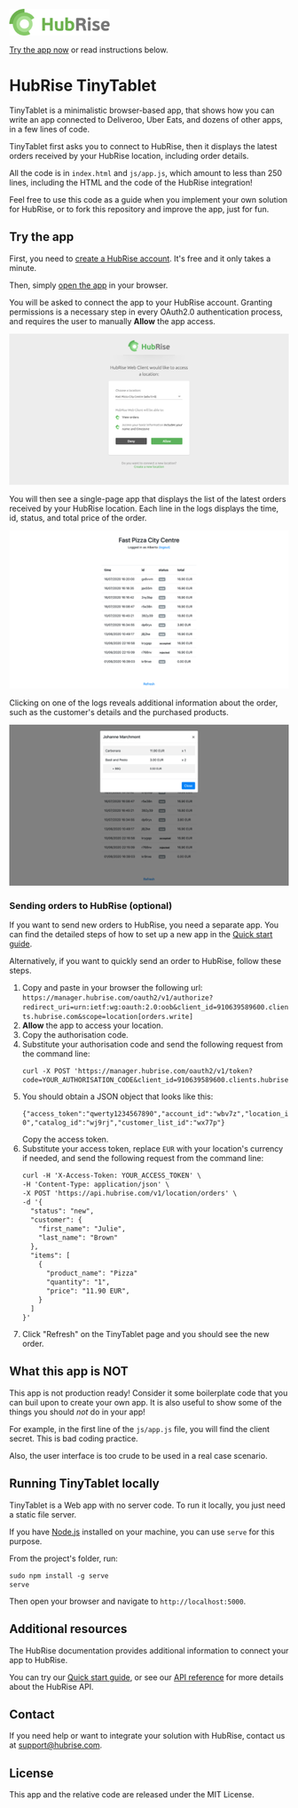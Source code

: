 <a href="https://www.hubrise.com/"><img src="./screenshots/hubrise-logo.png" align="left" height="48"></a>
<br><br><br>

[Try the app now](https://tiny-tablet.hubrise-apps.com) or read instructions below.

# HubRise TinyTablet

TinyTablet is a minimalistic browser-based app, that shows how you can write an app connected to Deliveroo, Uber Eats, and dozens of other apps, in a few lines of code.

TinyTablet first asks you to connect to HubRise, then it displays the latest orders received by your HubRise location, including order details.

All the code is in `index.html` and `js/app.js`, which amount to less than 250 lines, including the HTML and the code of the HubRise integration!

Feel free to use this code as a guide when you implement your own solution for HubRise, or to fork this repository and improve the app, just for fun.

## Try the app

First, you need to [create a HubRise account](https://manager.hubrise.com/signup). It's free and it only takes a minute. 

Then, simply [open the app](https://tiny-tablet.hubrise-apps.com) in your browser. 

You will be asked to connect the app to your HubRise account. 
Granting permissions is a necessary step in every OAuth2.0 authentication process, and requires the user to manually **Allow** the app access. 

![OAuth page granting access to the app](./screenshots/oauth-page.png)

You will then see a single-page app that displays the list of the latest orders received by your HubRise location. 
Each line in the logs displays the time, id, status, and total price of the order.

![Single-page app with the orders from HubRise](./screenshots/logs-page.png)

Clicking on one of the logs reveals additional information about the order, such as the customer's details and the purchased products. 

![Modal with additional information about the order](./screenshots/single-order-modal.png)

### Sending orders to HubRise (optional)

If you want to send new orders to HubRise, you need a separate app. You can find the detailed steps of how to set up a new app in the [Quick start guide](https://www.hubrise.com/developers/quick-start).

Alternatively, if you want to quickly send an order to HubRise, follow these steps.

1. Copy and paste in your browser the following url: `https://manager.hubrise.com/oauth2/v1/authorize?redirect_uri=urn:ietf:wg:oauth:2.0:oob&client_id=910639589600.clients.hubrise.com&scope=location[orders.write]`
1. **Allow** the app to access your location.
1. Copy the authorisation code. 
1. Substitute your authorisation code and send the following request from the command line:
   ```
   curl -X POST 'https://manager.hubrise.com/oauth2/v1/token?code=YOUR_AUTHORISATION_CODE&client_id=910639589600.clients.hubrise.com&client_secret=15336ea38512c92bab50e519ee29818875430301a9f21adb0525b3d01944648f'
   ```
1. You should obtain a JSON object that looks like this:
   ```
   {"access_token":"qwerty1234567890","account_id":"wbv7z","location_id":"wbv7z-0","catalog_id":"wj9rj","customer_list_id":"wx77p"}
   ```
   Copy the access token.
1. Substitute your access token, replace `EUR` with your location's currency if needed, and send the following request from the command line:
   ```
   curl -H 'X-Access-Token: YOUR_ACCESS_TOKEN' \
   -H 'Content-Type: application/json' \
   -X POST 'https://api.hubrise.com/v1/location/orders' \
   -d '{
     "status": "new",
     "customer": {
       "first_name": "Julie",
       "last_name": "Brown"
     },
     "items": [
       {
         "product_name": "Pizza"
         "quantity": "1",
         "price": "11.90 EUR",
       }
     ]
   }'
   ```
1. Click "Refresh" on the TinyTablet page and you should see the new order.

## What this app is NOT

This app is not production ready! 
Consider it some boilerplate code that you can buil upon to create your own app.
It is also useful to show some of the things you should _not_ do in your app! 

For example, in the first line of the `js/app.js` file, you will find the client secret. 
This is bad coding practice. 

Also, the user interface is too crude to be used in a real case scenario. 

## Running TinyTablet locally

TinyTablet is a Web app with no server code. To run it locally, you just need a static file server.

If you have [Node.js](https://nodejs.org/en/download/) installed on your machine, you can use `serve` for this purpose.

From the project's folder, run:
```
sudo npm install -g serve
serve
```

Then open your browser and navigate to `http://localhost:5000`.

## Additional resources

The HubRise documentation provides additional information to connect your app to HubRise.

You can try our [Quick start guide](https://www.hubrise.com/developers/quick-start), or see our [API reference](https://www.hubrise.com/developers/api/general-concepts) for more details about the HubRise API.

## Contact

If you need help or want to integrate your solution with HubRise, contact us at <support@hubrise.com>.

## License

This app and the relative code are released under the MIT License.
